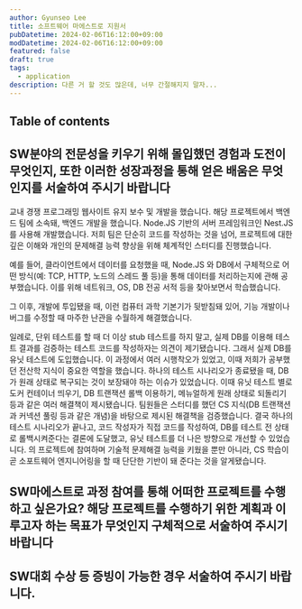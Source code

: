 ```yaml
---
author: Gyunseo Lee
title: 소프트웨어 마에스트로 지원서
pubDatetime: 2024-02-06T16:12:00+09:00
modDatetime: 2024-02-06T16:12:00+09:00
featured: false
draft: true
tags:
  - application
description: 다른 거 할 것도 많은데, 너무 간절해지지 말자...
---
```


## Table of contents

## SW분야의 전문성을 키우기 위해 몰입했던 경험과 도전이 무엇인지, 또한 이러한 성장과정을 통해 얻은 배움은 무엇인지를 서술하여 주시기 바랍니다

교내 경쟁 프로그래밍 웹사이트 유지 보수 및 개발을 했습니다. 해당 프로젝트에서 백엔드 팀에 소속돼, 백엔드 개발을 했습니다. Node.JS 기반의 서버 프레임워크인 Nest.JS를 사용해 개발했습니다. 저희 팀은 단순히 코드를 작성하는 것을 넘어, 프로젝트에 대한 깊은 이해와 개인의 문제해결 능력 향상을 위해 체계적인 스터디를 진행했습니다.

예를 들어, 클라이언트에서 데이터를 요청했을 때, Node.JS 와 DB에서 구체적으로 어떤 방식(예: TCP, HTTP, 노드의 스레드 풀 등)을 통해 데이터를 처리하는지에 관해 공부했습니다. 이를 위해 네트워크, OS, DB 전공 서적 등을 찾아보면서 학습했습니다.

그 이후, 개발에 투입됐을 때, 이런 컴퓨터 과학 기본기가 뒷받침돼 있어, 기능 개발이나 버그를 수정할 때 마주한 난관을 수월하게 해결했습니다.

일례로, 단위 테스트를 할 때 더 이상 stub 테스트를 하지 말고, 실제 DB를 이용해 테스트 결과를 검증하는 테스트 코드를 작성하자는 의견이 제기됐습니다. 그래서 실제 DB를 유닛 테스트에 도입했습니다. 이 과정에서 여러 시행착오가 있었고, 이때 저희가 공부했던 전산학 지식이 중요한 역할을 했습니다. 하나의 테스트 시나리오가 종료됐을 때, DB가 원래 상태로 복구되는 것이 보장돼야 하는 이슈가 있었습니다. 이때 유닛 테스트 별로 도커 컨테이너 띄우기, DB 트랜잭션 롤백 이용하기, 메뉴얼하게 원래 상태로 되돌리기 등과 같은 여러 해결책이 제시됐습니다. 팀원들은 스터디를 했던 CS 지식(DB 트랜잭션과 커넥션 풀링 등과 같은 개념)을 바탕으로 제시된 해결책을 검증했습니다. 결국 하나의 테스트 시나리오가 끝나고, 코드 작성자가 직접 코드를 작성하여, DB를 테스트 전 상태로 롤백시켜준다는 결론에 도달했고, 유닛 테스트를 더 나은 방향으로 개선할 수 있었습니다.
의
프로젝트에 참여하며 기술적 문제해결 능력을 키웠을 뿐만 아니라, CS 학습이 곧 소포트웨어 엔지니어링을 할 때 단단한 기반이 돼 준다는 것을 알게됐습니다.

## SW마에스트로 과정 참여를 통해 어떠한 프로젝트를 수행하고 싶은가요? 해당 프로젝트를 수행하기 위한 계획과 이루고자 하는 목표가 무엇인지 구체적으로 서술하여 주시기 바랍니다

## SW대회 수상 등 증빙이 가능한 경우 서술하여 주시기 바랍니다.
